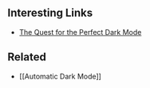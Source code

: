 ## Interesting Links

- [The Quest for the Perfect Dark Mode](https://www.joshwcomeau.com/react/dark-mode/)

## Related

- [[Automatic Dark Mode]]